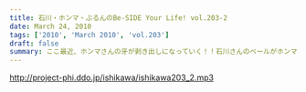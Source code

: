 ```yaml
---
title: 石川・ホンマ・ぶるんのBe-SIDE Your Life! vol.203-2
date: March 24, 2010
tags: ['2010', 'March 2010', 'vol.203']
draft: false
summary: ここ最近、ホンマさんの牙が剥き出しになっていく！！石川さんのベールがホンマさんによって剥がされていくのです～～NAMAE
---
```


http://project-phi.ddo.jp/ishikawa/ishikawa203_2.mp3
